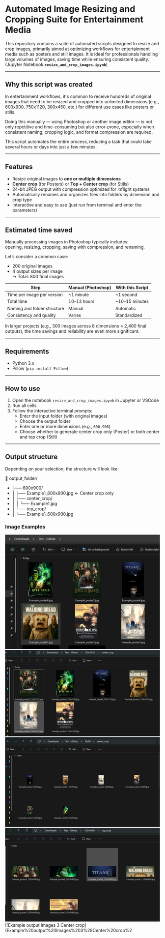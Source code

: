 # Automated Image Resizing and Cropping Suite for Entertainment Media

This repository contains a suite of automated scripts designed to resize and crop images, primarily aimed at optimizing workflows for entertainment media such as posters and still images. It is ideal for professionals handling large volumes of images, saving time while ensuring consistent quality. (Jupyter Notebook **`resize_and_crop_images.ipynb`**)

---

##  Why this script was created

In entertainment workflows, it's common to receive hundreds of original images that need to be resized and cropped into unlimited dimensions (e.g., 600x900, 750x1120, 300x450, etc.) for different use cases like posters or stills.

Doing this manually — using Photoshop or another image editor — is not only repetitive and time-consuming but also error-prone, especially when consistent naming, cropping logic, and format compression are required.

This script automates the entire process, reducing a task that could take several hours or days into just a few minutes.

---

##  Features

- Resize original images to **one or multiple dimensions**
- **Center crop** (for Posters) or **Top + Center crop** (for Stills)
- 24-bit JPEG output with compression optimized for inflight systems
- Automatically renames and organizes files into folders by dimension and crop type
- Interactive and easy to use (just run from terminal and enter the parameters)

---

##  Estimated time saved

Manually processing images in Photoshop typically includes:  
opening, resizing, cropping, saving with compression, and renaming.

Let’s consider a common case:

- 200 original images  
- 4 output sizes per image  
→ Total: 800 final images

| Step                         | Manual (Photoshop)     | With this Script      |
|------------------------------|------------------------|------------------------|
| Time per image per version   | ~1 minute              | ~1 second              |
| Total time                   | 10–13 hours            | ~10–15 minutes         |
| Naming and folder structure  | Manual                 | Automatic              |
| Consistency and quality      | Varies                 | Standardized           |


In larger projects (e.g., 300 images across 8 dimensions = 2,400 final outputs), the time savings and reliability are even more significant.

---

## Requirements

- Python 3.x
- Pillow (`pip install Pillow`)

---

## How to use

1. Open the notebook `resize_and_crop_images.ipynb` in Jupyter or VSCode
2. Run all cells
3. Follow the interactive terminal prompts:
   - Enter the input folder (with original images)
   - Choose the output folder
   - Enter one or more dimensions (e.g., `600,900`)
   - Choose whether to generate center crop only (Poster) or both center and top crop (Still)

---

## Output structure

Depending on your selection, the structure will look like:

📁 output_folder/
- ├── 600x900/
- │ ├── Example1_600x900.jpg ← Center crop only
- │ ├── center_crop/
- │ │ └── Example1.jpg
- │ └── top_crop/
- │ └── Example1_600x900.jpg

###  Image Examples

![Original Images](original%20Images.png)  
![Example output Images](Example%20output%20Images.png)  
![Example output Images 2](Example%20output%20Images%202.png)  
![Example output Images 3 Top crop](Example%20output%20Images%203%28Top%20crop%29.png)  
![Example output Images 3 Center crop](Example%20output%20Images%203%28Center%20crop%2


